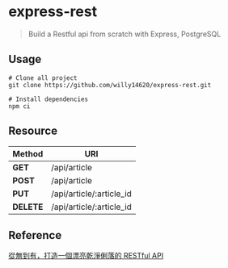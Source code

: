 # express-rest

> Build a Restful api from scratch with Express, PostgreSQL

## Usage

```shell
# Clone all project
git clone https://github.com/willy14620/express-rest.git

# Install dependencies
npm ci
```

## Resource

| Method     | URI                      |
|------------|--------------------------|
| **GET**    | /api/article             |
| **POST**   | /api/article             |
| **PUT**    | /api/article/:article_id |
| **DELETE** | /api/article/:article_id |

## Reference

[從無到有，打造一個漂亮乾淨俐落的 RESTful API](https://ithelp.ithome.com.tw/users/20107247/ironman/1312)
